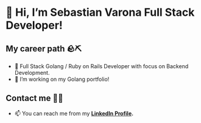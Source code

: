 # 👋 Hi, I’m Sebastian Varona Full Stack Developer!
## My career path 🪨⛏
- 👀 Full Stack Golang / Ruby on Rails Developer with focus on Backend Development.
- 🌱 I’m working on my Golang portfolio!
## Contact me 🙋‍♂️
- 📫 You can reach me from my **[LinkedIn Profile](https://www.linkedin.com/in/juansebasva1201).**
<!--- - 💞️ I’m looking to collaborate on ... --->

<!---
sebastianvarona/sebastianvarona is a ✨ special ✨ repository because its `README.md` (this file) appears on your GitHub profile.
You can click the Preview link to take a look at your changes.
--->
